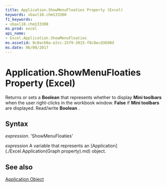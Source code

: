 ```yaml
---
title: Application.ShowMenuFloaties Property (Excel)
keywords: vbaxl10.chm133300
f1_keywords:
- vbaxl10.chm133300
ms.prod: excel
api_name:
- Excel.Application.ShowMenuFloaties
ms.assetid: 8c0ac60a-e2cc-25f9-3915-f8c8ecd3690d
ms.date: 06/08/2017
---
```



# Application.ShowMenuFloaties Property (Excel)

Returns or sets a  **Boolean** that represents whether to display **Mini toolbars** when the user right-clicks in the workbook window. **False** if **Mini toolbars** are displayed. Read/write **Boolean** .


## Syntax

 _expression_. 'ShowMenuFloaties'

 _expression_ A variable that represents an [Application](./Excel.Application(Graph property).md) object.


## See also


[Application Object](Excel.Application(objec).md)

